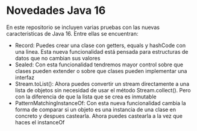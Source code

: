 # Novedades Java 16

En este repositorio se incluyen varias pruebas con las nuevas caracteristicas de Java 16. Entre ellas se encuentran:

- Record: Puedes crear una clase con getters, equals y hashCode con una linea. Esta nueva funcionalidad está pensada para estructuras de datos que no cambian sus valores
- Sealed: Con esta funcionalidad tendremos mayor control sobre que clases pueden extender o sobre que clases pueden implementar una interfaz
- Stream.toList(): Ahora puedes convertir un stream directamente a una lista de objetos sin necesidad de usar el método Stream.collect(). Pero con la diferencia de que la lista que se crea es inmutable
- PatternMatchingInstanceOf: Con esta nueva funcionalidad cambia la forma de comparar si un objeto es una instancia de una clase en concreto y despues castearla. Ahora puedes castearla a la vez que haces el instanceOf
